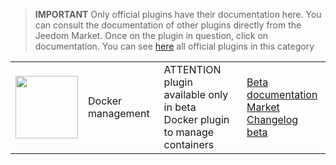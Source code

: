 
>**IMPORTANT**
>Only official plugins have their documentation here. You can consult the documentation of other plugins directly from the Jeedom Market. Once on the plugin in question, click on documentation.
>You can see [here](https://market.jeedom.com/index.php?v=d&p=market&type=plugin&categorie=docker2) all official plugins in this category


| | | | |
|--- | --- | --- | ---|
|<img src="./beta/._icon.png" class="pluginLogo" width="100" />|Docker management|ATTENTION plugin available only in beta<br/>Docker plugin to manage containers|[Beta documentation](./beta/index.md)<br/>[Market](https://market.jeedom.com/index.php?v=d&p=market_display&id=4204)<br/>[Changelog beta](./beta/changelog.md)|
